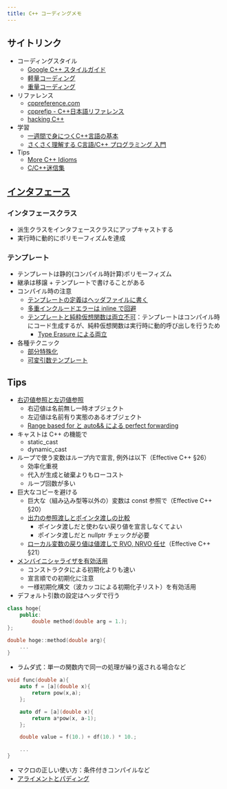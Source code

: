 ```yaml
---
title: C++ コーディングメモ
---
```


## サイトリンク

- コーディングスタイル
  - [Google C++ スタイルガイド](https://ttsuki.github.io/styleguide/cppguide.ja.html)
  - [軽量コーディング](https://marycore.jp/prog/cpp/cpp-lightweight-coding-standards/)
  - [重量コーディング](https://marycore.jp/prog/cpp/cpp-heavyweight-coding-standards/)
- リファレンス
  - [cppreference.com](https://ja.cppreference.com/w/)
  - [cpprefjp - C++日本語リファレンス](https://cpprefjp.github.io/)
  - [hacking C++](https://hackingcpp.com/index.html)
- 学習
  - [一週間で身につくC++言語の基本](http://cpp-lang.sevendays-study.com/)
  - [さくさく理解する C言語/C++ プログラミング 入門](http://vivi.dyndns.org/tech/cpp/cpp.html)
- Tips
  - [More C++ Idioms](https://ja.wikibooks.org/wiki/More_C%2B%2B_Idioms)
  - [C/C++迷信集](http://www.kijineko.co.jp/tech/superstitions)

## [インタフェース](https://tinyurl.com/ye4w87rm)

### インタフェースクラス

- 派生クラスをインタフェースクラスにアップキャストする
- 実行時に動的にポリモーフィズムを達成

### テンプレート

- テンプレートは静的(コンパイル時計算)ポリモーフィズム
- 継承は移譲 + テンプレートで書けることがある
- コンパイル時の注意
  - [テンプレートの定義はヘッダファイルに書く](https://qiita.com/i153/items/38f9688a9c80b2cb7da7)
  - [多重インクルードエラーは inline で回避](https://qiita.com/m4saka/items/cf5d3867dd50438021b4)
  - [テンプレートと純粋仮想関数は両立不可](https://stackoverflow.com/questions/2354210/can-a-class-member-function-template-be-virtual)：テンプレートはコンパイル時にコード生成するが、純粋仮想関数は実行時に動的呼び出しを行うため
    - [Type Erasure による両立](https://clown.cube-soft.jp/entry/20110321/1300714348)
- 各種テクニック
  - [部分特殊化](https://programming-place.net/ppp/contents/cpp/language/023.html#partial_specialization)
  - [可変引数テンプレート](https://cpprefjp.github.io/lang/cpp11/variadic_templates.html)

## Tips

- [右辺値参照と左辺値参照](https://cpprefjp.github.io/lang/cpp11/rvalue_ref_and_move_semantics.html)
  - 右辺値は名前無し一時オブジェクト
  - 左辺値は名前有り実態のあるオブジェクト
  - [Range based for と auto&& による perfect forwarding](https://peng225.hatenablog.com/entry/2016/08/10/224044)
- キャストは C++ の機能で
  - static_cast
  - dynamic_cast
- ループで使う変数はループ内で宣言, 例外は以下（Effective C++ §26）
  - 効率化重視
  - 代入が生成と破棄よりもローコスト
  - ループ回数が多い
- 巨大なコピーを避ける
  - 巨大な（組み込み型等以外の）変数は const 参照で（Effective C++ §20）
  - [出力の参照渡しとポインタ渡しの比較](http://orycha.hatenablog.com/entry/2017/02/19/115015)
    - ポインタ渡しだと使わない戻り値を宣言しなくてよい
    - ポインタ渡しだと nullptr チェックが必要
  - [ローカル変数の戻り値は値渡しで RVO, NRVO 任せ](https://theolizer.com/cpp-school1/cpp-school1-37/)（Effective C++ §21）
- [メンバイニシャライザを有効活用](http://jagabeeinitialize.hatenablog.com/entry/2018/01/21/192043)
  - コンストラクタによる初期化よりも速い
  - 宣言順での初期化に注意
  - 一様初期化構文（波カッコによる初期化子リスト）を有効活用
- デフォルト引数の設定はヘッダで行う

```cpp
class hoge{
    public:
        double method(double arg = 1.);
};

double hoge::method(double arg){
    ...
}
```

- ラムダ式：単一の関数内で同一の処理が繰り返される場合など

```cpp
void func(double a){
    auto f = [a](double x){
        return pow(x,a);
    };

    auto df = [a](double x){
        return a*pow(x, a-1);
    };

    double value = f(10.) + df(10.) * 10.;

    ...
}
```

- マクロの正しい使い方：条件付きコンパイルなど
- [アライメントとパディング](http://jr0bak.homelinux.net/~imai/linux/arm_gcc_badknowhow/arm_gcc_badknowhow.html)
